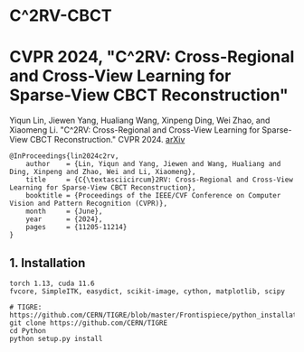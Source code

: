 # C^2RV-CBCT
# CVPR 2024, "C^2RV: Cross-Regional and Cross-View Learning for Sparse-View CBCT Reconstruction"

Yiqun Lin, Jiewen Yang, Hualiang Wang, Xinpeng Ding, Wei Zhao, and Xiaomeng Li. "C^2RV: Cross-Regional and Cross-View Learning for Sparse-View CBCT Reconstruction." CVPR 2024. [arXiv](https://arxiv.org/abs/2406.03902)

```
@InProceedings{lin2024c2rv,
    author    = {Lin, Yiqun and Yang, Jiewen and Wang, Hualiang and Ding, Xinpeng and Zhao, Wei and Li, Xiaomeng},
    title     = {C{\textasciicircum}2RV: Cross-Regional and Cross-View Learning for Sparse-View CBCT Reconstruction},
    booktitle = {Proceedings of the IEEE/CVF Conference on Computer Vision and Pattern Recognition (CVPR)},
    month     = {June},
    year      = {2024},
    pages     = {11205-11214}
}
```

## 1. Installation

```shell
torch 1.13, cuda 11.6
fvcore, SimpleITK, easydict, scikit-image, cython, matplotlib, scipy

# TIGRE: https://github.com/CERN/TIGRE/blob/master/Frontispiece/python_installation.md
git clone https://github.com/CERN/TIGRE
cd Python
python setup.py install
```

